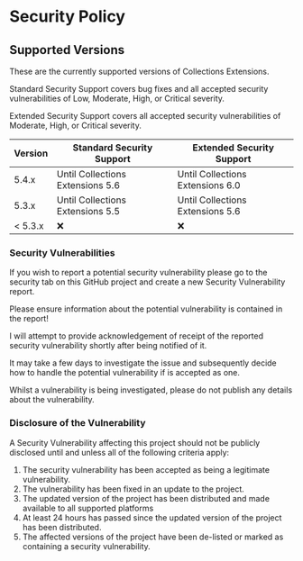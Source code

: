 # Security Policy

## Supported Versions

These are the currently supported versions of Collections Extensions.

Standard Security Support covers bug fixes and all accepted security vulnerabilities of Low, Moderate, High, or Critical severity.

Extended Security Support covers all accepted security vulnerabilities of Moderate, High, or Critical severity.

| Version | Standard Security Support | Extended Security Support |
| ------- | ------------------ |----|
| 5.4.x   | Until Collections Extensions 5.6 | Until Collections Extensions 6.0 |
| 5.3.x   | Until Collections Extensions 5.5 | Until Collections Extensions 5.6 |
| < 5.3.x | :x: | :x: |

### Security Vulnerabilities
If you wish to report a potential security vulnerability please go to the security tab on this GitHub project and create a new Security Vulnerability report. 

Please ensure information about the potential vulnerability is contained in the report!

I will attempt to provide acknowledgement of receipt of the reported security vulnerability shortly after being notified of it. 

It may take a few days to investigate the issue and subsequently decide how to handle the potential vulnerability if is accepted as one.

Whilst a vulnerability is being investigated, please do not publish any details about the vulnerability.

### Disclosure of the Vulnerability
A Security Vulnerability affecting this project should not be publicly disclosed until and unless all of the following criteria apply:
1. The security vulnerability has been accepted as being a legitimate vulnerability.
2. The vulnerability has been fixed in an update to the project.
3. The updated version of the project has been distributed and made available to all supported platforms
4. At least 24 hours has passed since the updated version of the project has been distributed. 
5. The affected versions of the project have been de-listed or marked as containing a security vulnerability.
